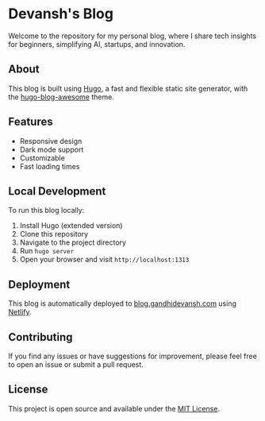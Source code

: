 # Devansh's Blog

Welcome to the repository for my personal blog, where I share tech insights for beginners, simplifying AI, startups, and innovation.

## About

This blog is built using [Hugo](https://gohugo.io/), a fast and flexible static site generator, with the [hugo-blog-awesome](https://github.com/hugo-sid/hugo-blog-awesome) theme.

## Features

- Responsive design
- Dark mode support
- Customizable
- Fast loading times

## Local Development

To run this blog locally:

1. Install Hugo (extended version)
2. Clone this repository
3. Navigate to the project directory
4. Run `hugo server`
5. Open your browser and visit `http://localhost:1313`

## Deployment

This blog is automatically deployed to [blog.gandhidevansh.com](https://blog.gandhidevansh.com/) using [Netlify](https://www.netlify.com/).

## Contributing

If you find any issues or have suggestions for improvement, please feel free to open an issue or submit a pull request.

## License

This project is open source and available under the [MIT License](LICENSE).
